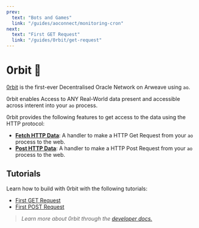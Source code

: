 ```yaml
---
prev:
  text: "Bots and Games"
  link: "/guides/aoconnect/monitoring-cron"
next:
  text: "First GET Request"
  link: "/guides/0rbit/get-request"
---
```


# 0rbit 💫

[0rbit](https://0rbit.co/) is the first-ever Decentralised Oracle Network on Arweave using `ao`.

0rbit enables Access to ANY Real-World data present and accessible across interent into your `ao` process.

0rbit provides the following features to get access to the data using the HTTP protocol:

- [**Fetch HTTP Data**](https://docs.0rbit.co/developer/get-request): A handler to make a HTTP Get Request from your `ao` process to the web.
- [**Post HTTP Data**](https://docs.0rbit.co/developer/post-request): A handler to make a HTTP Post Request from your `ao` process to the web.

## Tutorials

Learn how to build with 0rbit with the following tutorials:

- [First GET Request](./get-request.md)
- [First POST Request](./post-request.md)

> _Learn more about 0rbit through the [developer docs.](https://docs.0rbit.co/)_

